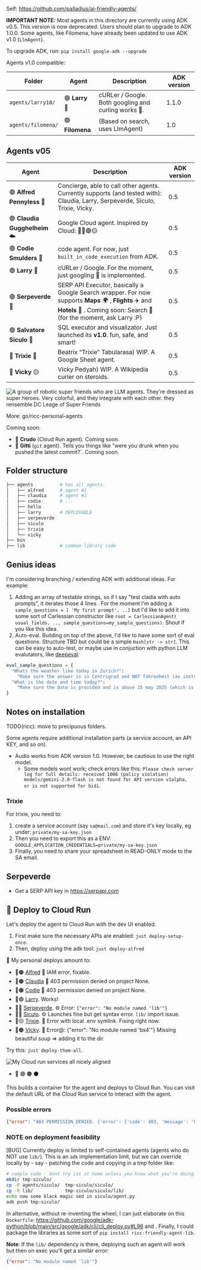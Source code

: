 Self: https://github.com/palladius/ai-friendly-agents/

**IMPORTANT NOTE:** Most agents in this directory are currently using ADK v0.5. This version is now deprecated. Users should plan to upgrade to ADK 1.0.0. Some agents, like Filomena, have already been updated to use ADK v1.0 (`LlmAgent`).

To upgrade ADK, run: `pip install google-adk --upgrade`

Agents v1.0 compatible:

| Folder | Agent | Description | ADK version |
|---|---|---|---|
| `agents/larry10/` | 🟢 **Larry** 🧢 | cURLer / Google. Both googling and curling works 🔎. | 1.1.0 |
| `agents/filomena/` | 🟢 **Filomena** | (Based on search, uses LlmAgent) | 1.0 |


## Agents v05

| Agent | Description | ADK version |
|---|---|---|
| 🟢 **Alfred Pennyless** 🦇 | Concierge, able to call other agents. Currently supports (and tested with): Claudia, Larry, Serpeverde, Siculo, Trixie, Vicky. | 0.5 |
| 🟢 **Claudia Gugghelheim** ☁️ | Google Cloud agent. Inspired by Cloud: 🔴🔵🟢🟡 | 0.5 |
| 🟢 **Codie Smulders** 🐍 | code agent. For now, just `built_in_code_execution` from ADK. | 0.5 |
| 🟢 **Larry** 🧢 | cURLer / Google. For the moment, just googling 🔎 is implemented. | 0.5 |
| 🟢 **Serpeverde** 🧙 | SERP API Executor, basically a Google Search wrapper. For now supports **Maps** 🌍 , **Flights** ✈️ and **Hotels** 🏨 . Coming soon: Search 🔎 (for the moment, ask Larry :P) | 0.5 |
| 🟢 **Salvatore Siculo** 🧢 | SQL executor and visualizator. Just launched its **v1.0**. fun, safe, and smart! | 0.5 |
| 🔶 **Trixie** 📗 | Beatrix “Trixie” Tabularasa) WIP. A Google Sheet agent. | 0.5 |
| 🔶 **Vicky** 🟡 | Vicky Pedyah) WIP. A Wikipedia curler on steroids. | 0.5 |

![A group of robotic super friends who are LLM agents. They're dressed as super heroes. Very colorful, and they integrate with each other. they rensemble DC Leage of Super Friends](super-friends.png)


More: go/ricc-personal-agents

Coming soon:

* 🔴 **Crudo** (Cloud Run agent). Coming soon.
* 🔴 **Gitti** (`git` agent). Tells you things like "were you drunk when you pushed the latest commit?`. Coming soon.

## Folder structure

```bash
├── agents          # has all agents.
│   ├── alfred      # agent #1
│   ├── claudia     # agent #2
│   ├── codie       # ...
│   ├── hello
│   ├── larry       # DEPLOYABLE
│   ├── serpeverde
│   ├── siculo
│   ├── trixie
│   └── vicky
├── bin
├── lib             # common library code
```

## Genius ideas

I'm considering branching / extending ADK with additional ideas. For example:

1. Adding an array of testable strings, so if I say "test cladia with auto prompts", it iterates those 4 lines .
   For the moment I'm adding a `sample_questions = [ 'My first prompt', ..]` but I'd like to add it into some sort of
   Carlessian constructor like `root = CarlessianAgent( usual_fields, .., sample_questions=my_sample_questions)`.
   Shout if you like this idea.
2. Auto-eval. Building on top of the above, I'd like to have some sort of eval questions. Structure TBD but could be a simple `Hash[str -> str]`.
   This can be easy to auto-test, or maybe use in conjuction with python LLM evalutators, like
   [deepeval](https://github.com/confident-ai/deepeval):

```python
eval_sample_questions = {
  "Whats the weather like today in Zurich?":
    "Make sure the answer is in Centrigrad and NOT fahrenheit (as instructed in the prompt), and it makes sense (between -10 and +40)",
  "What is the date and time today?":
    "Make sure the date is provided and is above 15 may 2025 (which is when this test was written)",
}
```

## Notes on installation

TODO(ricc): move to precipuous folders.

Some agents require additional installation parts (a service account, an API KEY, and so on).

* Audio works from ADK version 1.0. However, be cautious to use the right model.
   * Some models wont work; check errors like this:  `Please check server log for full details: received 1008 (policy violation) models/gemini-2.0-flash is not found for API version v1alpha, or is not supported for bidi`.

### Trixie

For trixie, you need to:

1. create a service account (say `sa@mail.com`) and store it's key locally, eg under: `private/my-sa-key.json`
2. Then you need to export this as a ENV: `GOOGLE_APPLICATION_CREDENTIALS=private/my-sa-key.json`
3. Finally, you need to share your spreadsheet in READ-ONLY mode to the SA email.

## Serpeverde

* Get a SERP API key in https://serpapi.com

## 🚀 Deploy to Cloud Run

Let's deploy the agent to Cloud Run with the dev UI enabled.

1. First make sure the necessary APIs are enabled: `just deploy-setup-once`.
2. Then, deploy using the adk tool: `just deploy-alfred`

🚦 My personal deploys amount to:

* 🚀🟠 [Alfred](https://adk-alfred-794266741446.europe-west1.run.app/dev-ui) 🔑 IAM error, fixable.
* 🚀🟠 [Claudia](https://adk-claudia-794266741446.europe-west1.run.app/dev-ui) 🔑 403 permission denied on project None.
* 🚀🟠 [Codie](https://adk-codie-794266741446.europe-west1.run.app/dev-ui) 🔑 403 permission denied on project None.
* 🚀🟢 [Larry](https://adk-larry-794266741446.europe-west1.run.app/dev-ui). Works!
* 🚀🔴 [Serpeverde](https://adk-serpeverde-794266741446.europe-west1.run.app/). ⚙️ Error: `{"error": "No module named 'lib'"}`
* 🚀🔴 [Siculo](https://adk-siculo-794266741446.europe-west1.run.app/dev-ui). ⚙️ Launches fine but get syntax error. `lib/` import issue.
* 🚀🟡 [Trixie](https://adk-trixie-794266741446.europe-west1.run.app/dev-ui). 🔗 Error with local .env symlink. Fixing right now.
* 🚀🟠 [Vicky](https://adk-vicky-794266741446.europe-west1.run.app/dev-ui). 🔗 Error@: {"error": "No module named 'bs4'"} Missing beautiful soup => adding it to the dir.

Try this: `just deploy-them-all`.

![My Cloud run services all nicely aligned](cloudrun-service.png)

*  🔵 🟣 🟤 ⚫

This builds a container for the agent and deploys to Cloud Run.
You can visit the default URL of the Cloud Run service to interact with the agent.

### Possible errors

```JSON
{"error": "403 PERMISSION_DENIED. {'error': {'code': 403, 'message': 'Permission denied on resource project None.', 'status': 'PERMISSION_DENIED', 'details': [{'@type': 'type.googleapis.com/google.rpc.ErrorInfo', 'reason': 'CONSUMER_INVALID', 'domain': 'googleapis.com', 'metadata': {'consumer': 'projects/None', 'containerInfo': 'None', 'service': 'aiplatform.googleapis.com'}}, {'@type': 'type.googleapis.com/google.rpc.LocalizedMessage', 'locale': 'en-US', 'message': 'Permission denied on resource project None.'}, {'@type': 'type.googleapis.com/google.rpc.Help', 'links': [{'description': 'Google developers console', 'url': 'https://console.developers.google.com'}]}]}}"}
```

### NOTE on deployment feasibility
[BUG] Currently deploy is limited to self-contained agents (agents who do NOT use `lib/`). This is an `adk` implementation
  limit, but we can override locally by - say - patching the code and copying in a tmp folder like:

```bash
# sample code - dont try iot at home unless you know what you're doing!
mkdir tmp-siculo/
cp -R agents/siculo/  tmp-siculo/siculo/
cp -R lib/            tmp-siculo/siculo/lib/
echo now some black magic sed in siculo/agent.py
adk push tmp-siculo/
```

In alternative, without re-inventing the wheel, I can just elaborate on this `Dockerfile`: https://github.com/google/adk-python/blob/main/src/google/adk/cli/cli_deploy.py#L96
and . Finally, I could package the libraries as some sort of `pip install ricc-friendly-agent-lib`.



**Note**: If the `lib/` dependency is there, deploying such an agent will work but then on exec you'll get a similar error:

```JSON
{"error": "No module named 'lib'"}
```
